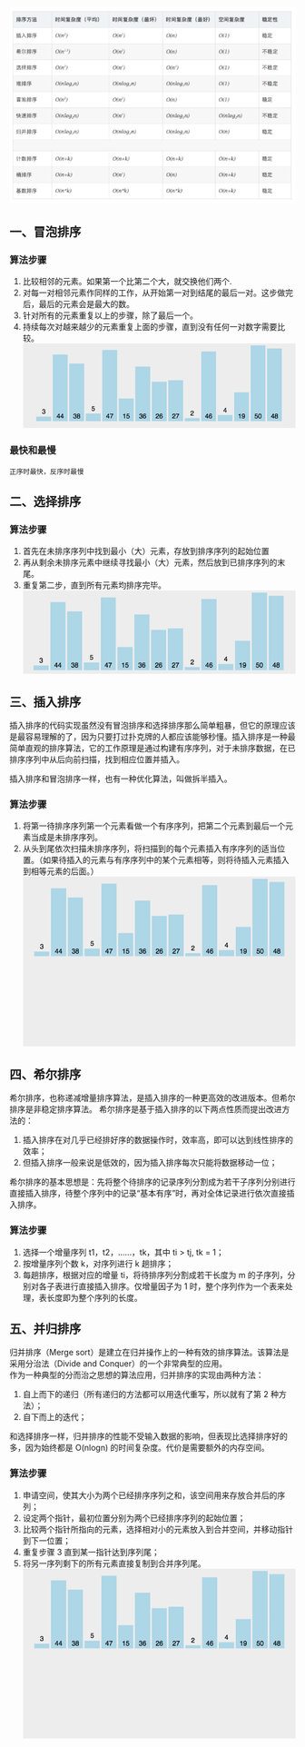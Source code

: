 ![Alt text](data/image.png)

## 一、冒泡排序  
### 算法步骤  
  1. 比较相邻的元素。如果第一个比第二个大，就交换他们两个.  
  2. 对每一对相邻元素作同样的工作，从开始第一对到结尾的最后一对。这步做完后，最后的元素会是最大的数。  
  3. 针对所有的元素重复以上的步骤，除了最后一个。  
  4. 持续每次对越来越少的元素重复上面的步骤，直到没有任何一对数字需要比较。  
![Alt text](data/bubbleSort.gif)
### 最快和最慢  
    正序时最快，反序时最慢  

## 二、选择排序
### 算法步骤  
  1. 首先在未排序序列中找到最小（大）元素，存放到排序序列的起始位置  
  2. 再从剩余未排序元素中继续寻找最小（大）元素，然后放到已排序序列的末尾。  
  3. 重复第二步，直到所有元素均排序完毕。
![Alt text](data/selectionSort.gif)

## 三、插入排序  
插入排序的代码实现虽然没有冒泡排序和选择排序那么简单粗暴，但它的原理应该是最容易理解的了，因为只要打过扑克牌的人都应该能够秒懂。插入排序是一种最简单直观的排序算法，它的工作原理是通过构建有序序列，对于未排序数据，在已排序序列中从后向前扫描，找到相应位置并插入。

插入排序和冒泡排序一样，也有一种优化算法，叫做拆半插入。
### 算法步骤  
  1. 将第一待排序序列第一个元素看做一个有序序列，把第二个元素到最后一个元素当成是未排序序列。  
  2. 从头到尾依次扫描未排序序列，将扫描到的每个元素插入有序序列的适当位置。（如果待插入的元素与有序序列中的某个元素相等，则将待插入元素插入到相等元素的后面。）  
![Alt text](data/insertionSort.gif)
## 四、希尔排序  
希尔排序，也称递减增量排序算法，是插入排序的一种更高效的改进版本。但希尔排序是非稳定排序算法。
希尔排序是基于插入排序的以下两点性质而提出改进方法的：  
  1. 插入排序在对几乎已经排好序的数据操作时，效率高，即可以达到线性排序的效率；  
  2. 但插入排序一般来说是低效的，因为插入排序每次只能将数据移动一位；  

希尔排序的基本思想是：先将整个待排序的记录序列分割成为若干子序列分别进行直接插入排序，待整个序列中的记录“基本有序”时，再对全体记录进行依次直接插入排序。
### 算法步骤  
  1. 选择一个增量序列 t1，t2，……，tk，其中 ti > tj, tk = 1；  
  2. 按增量序列个数 k，对序列进行 k 趟排序；  
  3. 每趟排序，根据对应的增量 ti，将待排序列分割成若干长度为 m 的子序列，分别对各子表进行直接插入排序。仅增量因子为 1 时，整个序列作为一个表来处理，表长度即为整个序列的长度。  

## 五、并归排序  
归并排序（Merge sort）是建立在归并操作上的一种有效的排序算法。该算法是采用分治法（Divide and Conquer）的一个非常典型的应用。  
作为一种典型的分而治之思想的算法应用，归并排序的实现由两种方法：  
  1. 自上而下的递归（所有递归的方法都可以用迭代重写，所以就有了第 2 种方法）；  
  2. 自下而上的迭代；
   
和选择排序一样，归并排序的性能不受输入数据的影响，但表现比选择排序好的多，因为始终都是 O(nlogn) 的时间复杂度。代价是需要额外的内存空间。  
### 算法步骤  
  1. 申请空间，使其大小为两个已经排序序列之和，该空间用来存放合并后的序列；  
  2. 设定两个指针，最初位置分别为两个已经排序序列的起始位置；  
  3. 比较两个指针所指向的元素，选择相对小的元素放入到合并空间，并移动指针到下一位置；  
  4. 重复步骤 3 直到某一指针达到序列尾；  
  5. 将另一序列剩下的所有元素直接复制到合并序列尾。  
![Alt text](data/mergeSort.gif)
